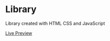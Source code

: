 # Library  

Library created with HTML CSS and JavaScript
  
  
<a href="https://octavedown.github.io/Library/">Live Preview</a>